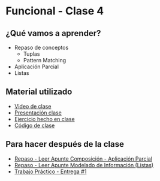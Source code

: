 # Funcional - Clase 4

## ¿Qué vamos a aprender?

* Repaso de conceptos
    * Tuplas
    * Pattern Matching
* Aplicación Parcial
* Listas

## Material utilizado

* [Video de clase](https://youtu.be/uZWGkUPPU0I)
* [Presentación clase](https://docs.google.com/presentation/d/1KcjePq9799iE76kTj_fy_99lahx-o_uEpGpJurD1dFU)
* [Ejercicio hecho en clase](https://docs.google.com/document/d/1rHut9mKKa3ABxQGyQ2teRbE6WRuytsGH_Y9wj-bBMb8)
* [Código de clase](https://github.com/pdep-st/seguimiento/blob/main/seguimiento/2023/funcional/practica/clase4.hs)

## Para hacer después de la clase

* [Repaso - Leer Apunte Composición - Aplicación Parcial](https://docs.google.com/document/d/1n7TPE2qRpFSnj95lIZFD-q7Ko_DT9XZLH9_kEkNClrU/edit?usp=sharing)
* [Repaso - Leer Apunte Modelado de Información (Listas)](https://docs.google.com/document/d/11C2UAbP70dP7sTID-ZxJm_a-5ypKxQUEuZr6GVk5yFI/edit#heading=h.x2xuqlkw85oe)
* [Trabajo Práctico - Entrega #1](https://docs.google.com/document/d/1YIENgNbqdzEvNeAGCuOmBsZq8_MwDzysdhzmxw9y6ko)
